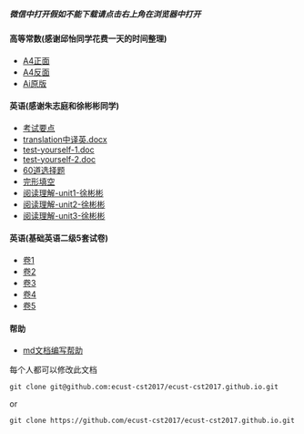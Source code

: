 ##### 微信中打开假如不能下载请点击右上角在浏览器中打开

#### 高等常数(感谢邱怡同学花费一天的时间整理)
- [A4正面](math/高数1.png)
- [A4反面](math/高数2.png)
- [Ai原版](math/高数.ai)

#### 英语(感谢朱志庭和徐彬彬同学)
- [考试要点](english/考试要点.jpg)
- [translation中译英.docx](english/translation.docx)
- [test-yourself-1.doc](english/大学英语-精读第二册Test-Yourself-1.doc)
- [test-yourself-2.doc](english/大学英语精读第二册test-yourself2.doc)
- [60道选择题](english/大学英语精读第二册-testyouself-60道选择题.docx)
- [完形填空](english/英语期末A完形填空复习资料.docx)
- [阅读理解-unit1-徐彬彬](http://note.youdao.com/share/?id=1267222109593a388d32d9d4c71c52bd&type=note#/)
- [阅读理解-unit2-徐彬彬](http://note.youdao.com/share/?id=9d3ee289fe83267729856f708d694d23&type=note#/)
- [阅读理解-unit3-徐彬彬](http://note.youdao.com/share/?id=d8b9517786a6d94680575d33540096a2&type=note#/)

#### 英语(基础英语二级5套试卷)
- [卷1](english/二级模拟试卷/基础英语二级模拟试卷与解析1.doc)
- [卷2](english/二级模拟试卷/基础英语二级模拟试卷与解析2.doc)
- [卷3](english/二级模拟试卷/基础英语二级模拟试卷与解析3.doc)
- [卷4](english/二级模拟试卷/基础英语二级模拟试卷与解析4.doc)
- [卷5](english/二级模拟试卷/基础英语二级模拟试卷与解析5.doc)

#### 帮助
- [md文档编写帮助](github-pages-help.md)

每个人都可以修改此文档
```
git clone git@github.com:ecust-cst2017/ecust-cst2017.github.io.git
```
or
```angular2html
git clone https://github.com/ecust-cst2017/ecust-cst2017.github.io.git
```
